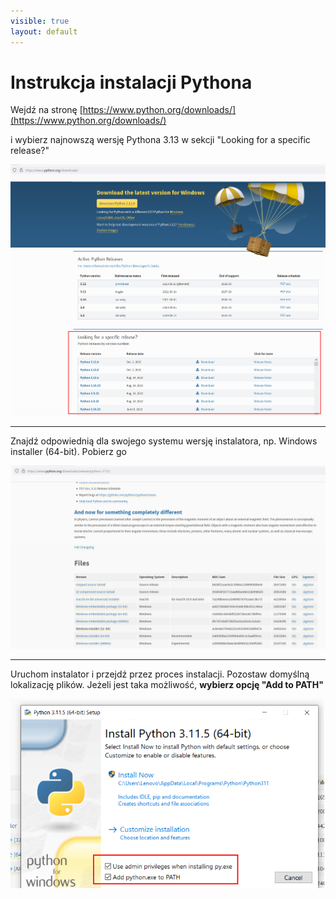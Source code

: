 ```yaml
---
visible: true
layout: default
---
```


# Instrukcja instalacji Pythona


Wejdź na stronę [https://www.python.org/downloads/](https://www.python.org/downloads/)

i wybierz najnowszą wersję Pythona 3.13 w sekcji "Looking for a specific release?"

![python-download](/assets/img/instalki/python1.png) 

---

Znajdź odpowiednią dla swojego systemu wersję instalatora, np. Windows installer (64-bit). Pobierz go

![python-download](/assets/img/instalki/python2.png)

---

Uruchom instalator i przejdź przez proces instalacji. Pozostaw domyślną lokalizację plików. Jeżeli jest taka możliwość, **wybierz opcję "Add to PATH"**

![python-download](/assets/img/instalki/python3.png)

